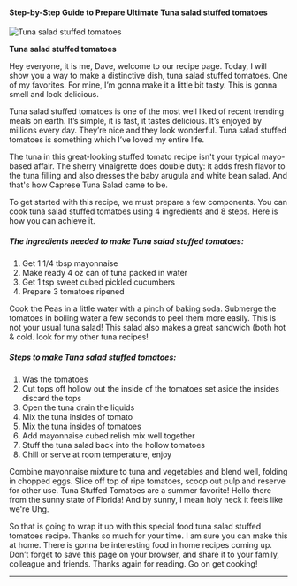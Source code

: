             

#### Step-by-Step Guide to Prepare Ultimate Tuna salad stuffed tomatoes

![Tuna salad stuffed tomatoes](https://img-global.cpcdn.com/recipes/5253472509231104/751x532cq70/tuna-salad-stuffed-tomatoes-recipe-main-photo.jpg)

**Tuna salad stuffed tomatoes**

Hey everyone, it is me, Dave, welcome to our recipe page. Today, I will show you a way to make a distinctive dish, tuna salad stuffed tomatoes. One of my favorites. For mine, I’m gonna make it a little bit tasty. This is gonna smell and look delicious.

Tuna salad stuffed tomatoes is one of the most well liked of recent trending meals on earth. It’s simple, it is fast, it tastes delicious. It’s enjoyed by millions every day. They’re nice and they look wonderful. Tuna salad stuffed tomatoes is something which I’ve loved my entire life.

The tuna in this great-looking stuffed tomato recipe isn't your typical mayo-based affair. The sherry vinaigrette does double duty: it adds fresh flavor to the tuna filling and also dresses the baby arugula and white bean salad. And that's how Caprese Tuna Salad came to be.

To get started with this recipe, we must prepare a few components. You can cook tuna salad stuffed tomatoes using 4 ingredients and 8 steps. Here is how you can achieve it.

##### The ingredients needed to make Tuna salad stuffed tomatoes:

1.  Get 1 1/4 tbsp mayonnaise
2.  Make ready 4 oz can of tuna packed in water
3.  Get 1 tsp sweet cubed pickled cucumbers
4.  Prepare 3 tomatoes ripened

Cook the Peas in a little water with a pinch of baking soda. Submerge the tomatoes in boiling water a few seconds to peel them more easily. This is not your usual tuna salad! This salad also makes a great sandwich (both hot & cold. look for my other tuna recipes!

##### Steps to make Tuna salad stuffed tomatoes:

1.  Was the tomatoes
2.  Cut tops off hollow out the inside of the tomatoes set aside the insides discard the tops
3.  Open the tuna drain the liquids
4.  Mix the tuna insides of tomato
5.  Mix the tuna insides of tomatoes
6.  Add mayonnaise cubed relish mix well together
7.  Stuff the tuna salad back into the hollow tomatoes
8.  Chill or serve at room temperature, enjoy

Combine mayonnaise mixture to tuna and vegetables and blend well, folding in chopped eggs. Slice off top of ripe tomatoes, scoop out pulp and reserve for other use. Tuna Stuffed Tomatoes are a summer favorite! Hello there from the sunny state of Florida! And by sunny, I mean holy heck it feels like we're Uhg.

So that is going to wrap it up with this special food tuna salad stuffed tomatoes recipe. Thanks so much for your time. I am sure you can make this at home. There is gonna be interesting food in home recipes coming up. Don’t forget to save this page on your browser, and share it to your family, colleague and friends. Thanks again for reading. Go on get cooking!

* * *